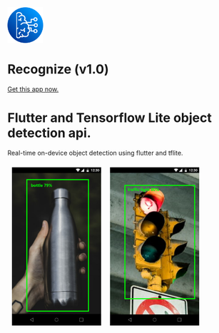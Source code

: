 <a href="https://github.com/rizwanpasha/recognize">
<img src="https://raw.githubusercontent.com/rizwanpasha/recognize/master/recognize%20app%20assets/recognize%20app%20icon%20512.png" width="80px">
</a>


# Recognize (v1.0)
[Get this app now.](https://github.com/rizwanpasha/recognize/raw/master/recognize%20app%20assets/Recognize_1.0.0.apk)

# Flutter and Tensorflow Lite object detection api.

Real-time on-device object detection using flutter and tflite.

<img src="https://raw.githubusercontent.com/rizwanpasha/recognize/master/recognize%20app%20assets/bottle.png" width="200px" style="float:left;margin:10px">

<img src="https://raw.githubusercontent.com/rizwanpasha/recognize/master/recognize%20app%20assets/traffic%20light.png" width="200px" style="float:left;margin:10px">
